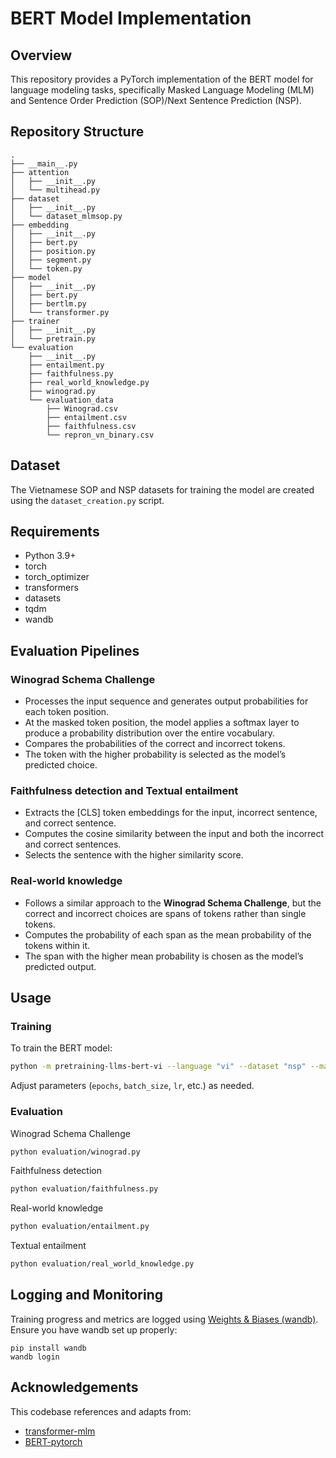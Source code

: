 # BERT Model Implementation

## Overview

This repository provides a PyTorch implementation of the BERT model for language modeling tasks, specifically Masked Language Modeling (MLM) and Sentence Order Prediction (SOP)/Next Sentence Prediction (NSP).


## Repository Structure

```
.
├── __main__.py
├── attention
│   ├── __init__.py
│   └── multihead.py
├── dataset
│   ├── __init__.py
│   └── dataset_mlmsop.py
├── embedding
│   ├── __init__.py
│   ├── bert.py
│   ├── position.py
│   ├── segment.py
│   └── token.py
├── model
│   ├── __init__.py
│   ├── bert.py
│   ├── bertlm.py
│   └── transformer.py
├── trainer
│   ├── __init__.py
│   └── pretrain.py
└── evaluation
    ├── __init__.py
    ├── entailment.py
    ├── faithfulness.py
    ├── real_world_knowledge.py
    ├── winograd.py
    └── evaluation_data
        ├── Winograd.csv
        ├── entailment.csv
        ├── faithfulness.csv
        └── repron_vn_binary.csv
```

## Dataset

The Vietnamese SOP and NSP datasets for training the model are created using the `dataset_creation.py` script.


## Requirements

- Python 3.9+
- torch
- torch_optimizer
- transformers
- datasets
- tqdm
- wandb

## Evaluation Pipelines

### Winograd Schema Challenge

- Processes the input sequence and generates output probabilities for each token position.
- At the masked token position, the model applies a softmax layer to produce a probability distribution over the entire vocabulary.
- Compares the probabilities of the correct and incorrect tokens.
- The token with the higher probability is selected as the model’s predicted choice.

### Faithfulness detection and Textual entailment

- Extracts the [CLS] token embeddings for the input, incorrect sentence, and correct sentence.
- Computes the cosine similarity between the input and both the incorrect and correct sentences.
- Selects the sentence with the higher similarity score.

### Real-world knowledge

- Follows a similar approach to the **Winograd Schema Challenge**, but the correct and incorrect choices are spans of tokens rather than single tokens.
- Computes the probability of each span as the mean probability of the tokens within it.
- The span with the higher mean probability is chosen as the model’s predicted output.


## Usage

### Training

To train the BERT model:

```bash
python -m pretraining-llms-bert-vi --language "vi" --dataset "nsp" --max_length 256 --n_layers 8 --num_heads 8 --embed_dim 512 --lr 1e-4 --batch_size 128 --ff_dropout 0 --id 0 --special "adam_wd_lrd" --output_dir ""
```

Adjust parameters (`epochs`, `batch_size`, `lr`, etc.) as needed.

### Evaluation
Winograd Schema Challenge
```bash
python evaluation/winograd.py
```
Faithfulness detection
```bash
python evaluation/faithfulness.py
```
Real-world knowledge
```bash
python evaluation/entailment.py
```
Textual entailment
```bash
python evaluation/real_world_knowledge.py
```
## Logging and Monitoring

Training progress and metrics are logged using [Weights & Biases (wandb)](https://wandb.ai/site). Ensure you have wandb set up properly:

```
pip install wandb
wandb login
```

## Acknowledgements
This codebase references and adapts from:
- [transformer-mlm](https://github.com/rishub-tamirisa/transformer-mlm)
- [BERT-pytorch](https://github.com/codertimo/BERT-pytorch)
